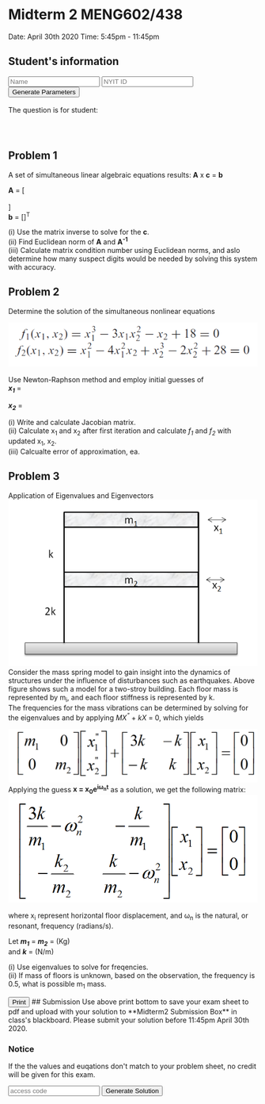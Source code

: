 

# Midterm 2 MENG602/438
Date: April 30th 2020
Time: 5:45pm - 11:45pm

## Student's information
 
<form id="percentageBiz" method="post">
<input type="text" id="name" placeholder = "Name">
<input type="text" id="nyitid" placeholder = "NYIT ID">
<input type="submit" onclick="return getp()" value="Generate Parameters"><br>
</form>
<br>
The question is for student: 
<div id="display" style="height: 25px; width: 100%; font-weight: bold;"></div>
<br>

<script>
function getp(){
    const nameValue = document.forms["percentageBiz"]["name"].value;
    const nyitIdValue = document.forms["percentageBiz"]["nyitid"].value;
    const b = parseInt(nyitIdValue[5])+3;
    const c = parseInt(nyitIdValue[4]);
    var d = 
    document.getElementById("display").innerHTML = nameValue
    document.getElementById("display1_1").innerHTML = [1/b, 1/(b-1), 1/(b-2)];
    document.getElementById("display1_2").innerHTML = [1/(1+b), 1/b, 1/(b-1)];
    document.getElementById("display1_3").innerHTML = [1/(2+b), 1/(b+1), 1/b];
    document.getElementById("display1_4").innerHTML = [1, 1, 1];
    document.getElementById("display2_1").innerHTML = 1+b/10;
    document.getElementById("display2_2").innerHTML = 1+c/10;
    document.getElementById("display3_1").innerHTML = 1+b%4;
    document.getElementById("display3_2").innerHTML = 1+c%4;
    return false
}
</script>

## Problem 1 
A set of simultaneous linear algebraic equations results: **A** x **c** = **b**<br>

**A** = [<span id="display1_1" ></span><br>
<span id="display1_2" ></span><br>
<span id="display1_3" ></span>]
<br>
**b** = [<span id="display1_4" ></span>]<sup>T</sup>
<br>

(i)	Use the matrix inverse to solve for the **c**.<br>
(ii)	Find Euclidean norm of **A** and **A<sup>-1</sup>**<br>
(iii)	Calculate matrix condition number using Euclidean norms, and aslo determine how many suspect digits would be needed by solving this system with accuracy.<br>

## Problem 2 
Determine the solution of the simultaneous nonlinear equations<br>

![alt text](Images/eq1.png "eq1")

Use Newton-Raphson method and employ initial guesses of <br>
_**x<sub>1</sub>**_ = <span id="display2_1" ></span><br>

_**x<sub>2</sub>**_ = <span id="display2_2" ></span><br>

(i) Write and calculate Jacobian matrix. <br>
(ii) Calculate x<sub>1</sub> and x<sub>2</sub> after first iteration and calculate _f<sub>1</sub>_ and _f<sub>2</sub>_ with updated x<sub>1</sub>, x<sub>2</sub>.<br>
(iii) Calcualte error of approximation, ea. <br>

## Problem 3
Application of Eigenvalues and Eigenvectors
![alt text](Images/floor1.png "fr1")
Consider the mass spring model to gain insight into the dynamics of structures under the influence of disturbances such as earthquakes.
Above figure shows such a model for a two-stroy building. Each floor mass is represented by m<sub>i</sub>, and each floor stiffness is represented by k. <br>
The frequencies for the mass vibrations can be determined by solving for the eigenvalues and by applying _MX<sup>"</sup>_ + _kX_ = 0, which yields

![alt text](Images/mx1.png "mx1")
Applying the guess **x = x<sub>0</sub>e<sup>iω<sub>n</sub>t</sup>** as a solution, we get the following matrix:
![alt text](Images/mx2.png "mx2")

where x<sub>i</sub> represent horizontal floor displacement, and ω<sub>n</sub> is the natural, or resonant, frequency (radians/s).

Let **_m<sub>1</sub>_** = **_m<sub>2</sub>_** = <span id="display3_1" ></span>(Kg)<br>
and _**k**_ = <span id="display3_2" ></span>(N/m)<br>

(i) Use eigenvalues to solve for freqencies.<br>
(ii) If mass of floors is unknown, based on the observation, the frequency is 0.5, what is possible m<sub>1</sub> mass.<br>

<input type="submit" onclick="window.print()" value="Print">
## Submission
Use above print bottom to save your exam sheet to pdf and upload with your solution to **Midterm2 Submission Box** in class's blackboard. Please submit your solution before 11:45pm April 30th 2020. 

### Notice
If the the values and euqations don't match to your problem sheet, no credit will be given for this exam. 
<br>

<input type="text" id="pw1" placeholder="access code">
<input type="submit" onclick="return runsol()" value="Generate Solution">

<script>
function runsol(){
 alert("incorrect access code")
}
</script>
<br>

